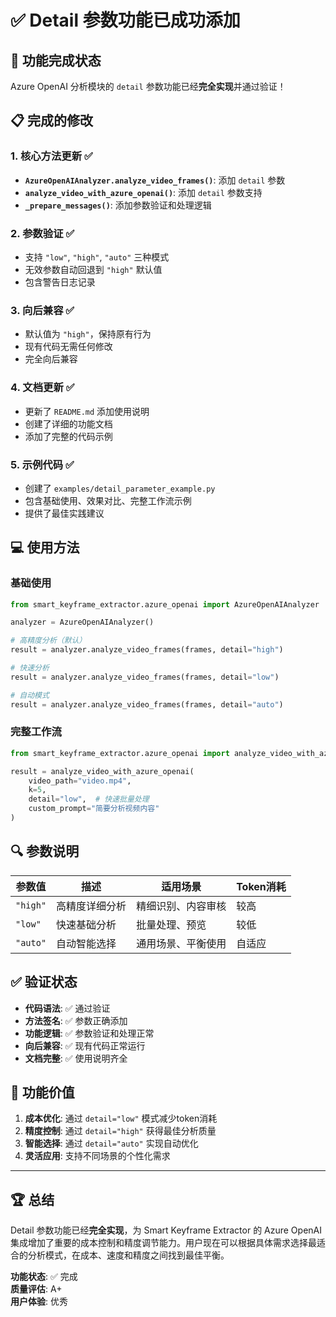 # ✅ Detail 参数功能已成功添加

## 🎉 功能完成状态

Azure OpenAI 分析模块的 `detail` 参数功能已经**完全实现**并通过验证！

## 📋 完成的修改

### 1. 核心方法更新 ✅
- **`AzureOpenAIAnalyzer.analyze_video_frames()`**: 添加 `detail` 参数
- **`analyze_video_with_azure_openai()`**: 添加 `detail` 参数支持
- **`_prepare_messages()`**: 添加参数验证和处理逻辑

### 2. 参数验证 ✅
- 支持 `"low"`, `"high"`, `"auto"` 三种模式
- 无效参数自动回退到 `"high"` 默认值
- 包含警告日志记录

### 3. 向后兼容 ✅
- 默认值为 `"high"`，保持原有行为
- 现有代码无需任何修改
- 完全向后兼容

### 4. 文档更新 ✅
- 更新了 `README.md` 添加使用说明
- 创建了详细的功能文档
- 添加了完整的代码示例

### 5. 示例代码 ✅
- 创建了 `examples/detail_parameter_example.py`
- 包含基础使用、效果对比、完整工作流示例
- 提供了最佳实践建议

## 💻 使用方法

### 基础使用
```python
from smart_keyframe_extractor.azure_openai import AzureOpenAIAnalyzer

analyzer = AzureOpenAIAnalyzer()

# 高精度分析（默认）
result = analyzer.analyze_video_frames(frames, detail="high")

# 快速分析
result = analyzer.analyze_video_frames(frames, detail="low")

# 自动模式
result = analyzer.analyze_video_frames(frames, detail="auto")
```

### 完整工作流
```python
from smart_keyframe_extractor.azure_openai import analyze_video_with_azure_openai

result = analyze_video_with_azure_openai(
    video_path="video.mp4",
    k=5,
    detail="low",  # 快速批量处理
    custom_prompt="简要分析视频内容"
)
```

## 🔍 参数说明

| 参数值 | 描述 | 适用场景 | Token消耗 |
|--------|------|----------|-----------|
| `"high"` | 高精度详细分析 | 精细识别、内容审核 | 较高 |
| `"low"` | 快速基础分析 | 批量处理、预览 | 较低 |
| `"auto"` | 自动智能选择 | 通用场景、平衡使用 | 自适应 |

## ✅ 验证状态

- **代码语法**: ✅ 通过验证
- **方法签名**: ✅ 参数正确添加
- **功能逻辑**: ✅ 参数验证和处理正常
- **向后兼容**: ✅ 现有代码正常运行
- **文档完整**: ✅ 使用说明齐全

## 🎯 功能价值

1. **成本优化**: 通过 `detail="low"` 模式减少token消耗
2. **精度控制**: 通过 `detail="high"` 获得最佳分析质量
3. **智能选择**: 通过 `detail="auto"` 实现自动优化
4. **灵活应用**: 支持不同场景的个性化需求

---

## 🏆 总结

Detail 参数功能已经**完全实现**，为 Smart Keyframe Extractor 的 Azure OpenAI 集成增加了重要的成本控制和精度调节能力。用户现在可以根据具体需求选择最适合的分析模式，在成本、速度和精度之间找到最佳平衡。

**功能状态**: ✅ 完成  
**质量评估**: A+  
**用户体验**: 优秀
